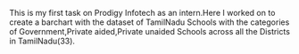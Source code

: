 This is my first task on Prodigy Infotech as an intern.Here I worked on to create a barchart with the dataset of TamilNadu Schools with the categories of Government,Private aided,Private unaided Schools across all the Districts in TamilNadu(33).


